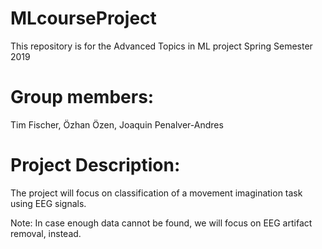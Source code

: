 # MLcourseProject
This repository is for the Advanced Topics in ML project Spring Semester 2019

# Group members: 
Tim Fischer, Özhan Özen, Joaquin Penalver-Andres

# Project Description:
The project will focus on classification of a movement imagination task using EEG signals. 

Note: In case enough data cannot be found, we will focus on EEG artifact removal, instead.
